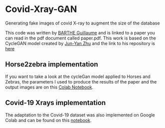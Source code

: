 # Covid-Xray-GAN
Generating fake images of covid X-ray to augment the size of the database

This code was written by [BARTHE Guillaume](https://github.com/Guillaume-Barthe/) and is linked to a paper you can read in the pdf document called paper.pdf. This work is based on the CycleGAN model created by [Jun-Yan Zhu](https://github.com/junyanz) and the link to his repository is [here](https://github.com/junyanz/pytorch-CycleGAN-and-pix2pix/) 

## Horse2zebra implementation

If you want to take a look at the cycleGan model applied to Horses and Zebras, the parameters I used to produce the results of the paper and the output images are on this [Colab Notebook](https://colab.research.google.com/github/Guillaume-Barthe/Covid-Xray-GAN/blob/main/CycleGAN_horses.ipynb).

## Covid-19 Xrays implementation

The adaptation to the Covid-19 dataset was also implemented on Google Colab and can be found on this [notebook](https://colab.research.google.com/github/Guillaume-Barthe/Covid-Xray-GAN/blob/main/CycleGAN_horses.ipynb).
